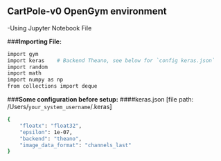 ## CartPole-v0 OpenGym environment
-Using Jupyter Notebook File

###**Importing File:**
```sh
import gym
import keras	# Backend Theano, see below for `config keras.json`
import random
import math
import numpy as np
from collections import deque
```
###**Some configuration before setup:**
####keras.json [file path: /Users/`your_system_username`/.keras]
```sh
{
    "floatx": "float32",
    "epsilon": 1e-07,
    "backend": "theano",
    "image_data_format": "channels_last"
}
```
